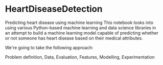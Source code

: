 # HeartDiseaseDetection
Predicting heart disease using machine learning
This notebook looks into using various Python-based machine learning and data science libraries in an attempt to build a machine learning model capable of predicting whether or not someone has heart disease based on their medical attributes.

We're going to take the following approach:

Problem definition,
Data,
Evaluation,
Features,
Modelling,
Experimentation
